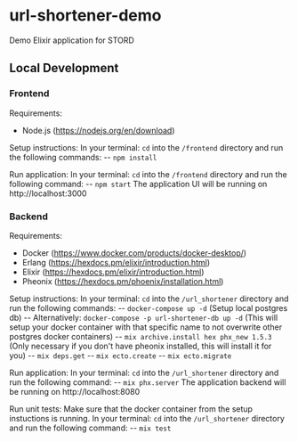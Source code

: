 # url-shortener-demo

Demo Elixir application for STORD

## Local Development

### Frontend

Requirements:

- Node.js (https://nodejs.org/en/download)

Setup instructions:
In your terminal: `cd` into the `/frontend` directory and run the following commands:
-- `npm install`

Run application:
In your terminal: `cd` into the `/frontend` directory and run the following command:
-- `npm start`
The application UI will be running on http://localhost:3000

### Backend

Requirements:

- Docker (https://www.docker.com/products/docker-desktop/)
- Erlang (https://hexdocs.pm/elixir/introduction.html)
- Elixir (https://hexdocs.pm/elixir/introduction.html)
- Pheonix (https://hexdocs.pm/phoenix/installation.html)

Setup instructions:
In your terminal: `cd` into the `/url_shortener` directory and run the following commands:
-- `docker-compose up -d` (Setup local postgres db)
-- Alternatively: `docker-compose -p url-shortener-db up -d` (This will setup your docker container with that specific name to not overwrite other postgres docker containers)
-- `mix archive.install hex phx_new 1.5.3` (Only necessary if you don't have pheonix installed, this will install it for you)
-- `mix deps.get`
-- `mix ecto.create`
-- `mix ecto.migrate`

Run application:
In your terminal: `cd` into the `/url_shortener` directory and run the following command:
-- `mix phx.server`
The application backend will be running on http://localhost:8080

Run unit tests:
Make sure that the docker container from the setup instuctions is running.
In your terminal: `cd` into the `/url_shortener` directory and run the following command:
-- `mix test`
